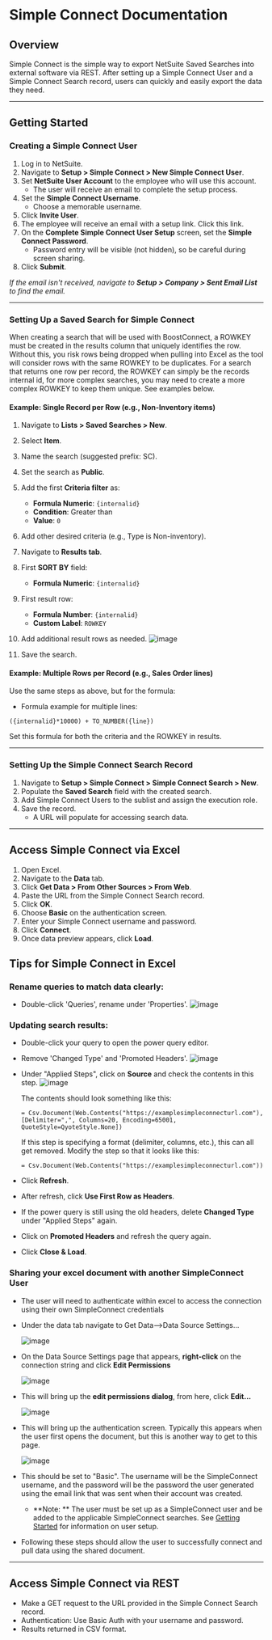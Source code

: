 # Simple Connect Documentation

## Overview

Simple Connect is the simple way to export NetSuite Saved Searches into external software via REST. After setting up a Simple Connect User and a Simple Connect Search record, users can quickly and easily export the data they need.

---

## Getting Started

### Creating a Simple Connect User

1. Log in to NetSuite.
2. Navigate to **Setup > Simple Connect > New Simple Connect User**.
3. Set **NetSuite User Account** to the employee who will use this account.
   - The user will receive an email to complete the setup process.
4. Set the **Simple Connect Username**.
   - Choose a memorable username.
5. Click **Invite User**.
6. The employee will receive an email with a setup link. Click this link.
7. On the **Complete Simple Connect User Setup** screen, set the **Simple Connect Password**.
   - Password entry will be visible (not hidden), so be careful during screen sharing.
8. Click **Submit**.

*If the email isn't received, navigate to **Setup > Company > Sent Email List** to find the email.*

---

### Setting Up a Saved Search for Simple Connect

When creating a search that will be used with BoostConnect, a ROWKEY must be created in the results column that uniquely identifies the row. Without this, you risk rows being dropped when pulling into Excel as the tool will consider rows with the same ROWKEY to be duplicates. For a search that returns one row per record, the ROWKEY can simply be the records internal id, for more complex searches, you may need to create a more complex ROWKEY to keep them unique. See examples below.

#### Example: Single Record per Row (e.g., Non-Inventory items)

1. Navigate to **Lists > Saved Searches > New**.
2. Select **Item**.
3. Name the search (suggested prefix: SC).
4. Set the search as **Public**.
5. Add the first **Criteria filter** as:
   - **Formula Numeric**: `{internalid}`
   - **Condition**: Greater than
   - **Value**: `0`
6. Add other desired criteria (e.g., Type is Non-inventory).
7. Navigate to **Results tab**.
8. First **SORT BY** field:
   - **Formula Numeric**: `{internalid}`
9. First result row:
   - **Formula Number**: `{internalid}`
   - **Custom Label**: `ROWKEY`
10. Add additional result rows as needed.
    ![image](https://github.com/user-attachments/assets/e32a32a6-cd55-402e-8a7f-b96e380c3f99)

12. Save the search.

#### Example: Multiple Rows per Record (e.g., Sales Order lines)

Use the same steps as above, but for the formula:

- Formula example for multiple lines:

```plaintext
({internalid}*10000) + TO_NUMBER({line})
```

Set this formula for both the criteria and the ROWKEY in results.

---

### Setting Up the Simple Connect Search Record

1. Navigate to **Setup > Simple Connect > Simple Connect Search > New**.
2. Populate the **Saved Search** field with the created search.
3. Add Simple Connect Users to the sublist and assign the execution role.
4. Save the record.
   - A URL will populate for accessing search data.

---

## Access Simple Connect via Excel

1. Open Excel.
2. Navigate to the **Data** tab.
3. Click **Get Data > From Other Sources > From Web**.
4. Paste the URL from the Simple Connect Search record.
5. Click **OK**.
6. Choose **Basic** on the authentication screen.
7. Enter your Simple Connect username and password.
8. Click **Connect**.
9. Once data preview appears, click **Load**.

## Tips for Simple Connect in Excel

### Rename queries to match data clearly:
  - Double-click 'Queries', rename under 'Properties'.
    ![image](https://github.com/user-attachments/assets/a161ee5c-bd12-49c7-8423-b512558363ad)

### Updating search results:
  - Double-click your query to open the power query editor.
  - Remove 'Changed Type' and 'Promoted Headers'.
    ![image](https://github.com/user-attachments/assets/116d9b44-8d01-45a6-ac17-f9863c83bf8c)
  - Under "Applied Steps", click on **Source** and check the contents in this step.
    ![image](https://github.com/user-attachments/assets/201fc109-c58f-4ed0-a5b7-16d43eed3665)

    The contents should look something like this:
    
    ```
    = Csv.Document(Web.Contents("https://examplesimpleconnecturl.com"),[Delimiter=",", Columns=20, Encoding=65001, QuoteStyle=QyoteStyle.None])
    ```
    
    If this step is specifying a format (delimiter, columns, etc.), this can all get removed. Modify the step so that it looks like this:
    
    ```
    = Csv.Document(Web.Contents("https://examplesimpleconnecturl.com"))
    ```
    
  - Click **Refresh**.
  - After refresh, click **Use First Row as Headers**.
  - If the power query is still using the old headers, delete **Changed Type** under "Applied Steps" again.
  - Click on **Promoted Headers** and refresh the query again.
  - Click **Close & Load**.

### Sharing your excel document with another SimpleConnect User
  - The user will need to authenticate within excel to access the connection using their own SimpleConnect credentials
  - Under the data tab navigate to Get Data—>Data Source Settings...
    
    ![image](https://github.com/user-attachments/assets/39a14a3b-e108-451f-92f8-ecbc74288ad0)
    
  - On the Data Source Settings page that appears, **right-click** on the connection string and click **Edit Permissions**
    
    ![image](https://github.com/user-attachments/assets/15dfbe8c-7de7-4d42-a971-3c39421e893d)
    
  - This will bring up the **edit permissions dialog**, from here, click **Edit...**
    
    ![image](https://github.com/user-attachments/assets/f1f3a53a-b60d-4a6b-b3aa-0ebe41f4fc66)
    
  - This will bring up the authentication screen. Typically this appears when the user first opens the document, but this is another way to get to this page.
    
    ![image](https://github.com/user-attachments/assets/618143fa-a3bd-4436-acd0-ede4bb7d2cd6)
    
  - This should be set to "Basic". The username will be the SimpleConnect username, and the password will be the password the user generated using the email link that was sent when their account was created.
    - **Note: ** The user must be set up as a SimpleConnect user and be added to the applicable SimpleConnect searches. See [Getting Started](/simpleconnect/#getting-started) for information on user setup.
  - Following these steps should allow the user to successfully connect and pull data using the shared document.

---

## Access Simple Connect via REST

- Make a GET request to the URL provided in the Simple Connect Search record.
- Authentication: Use Basic Auth with your username and password.
- Results returned in CSV format.


